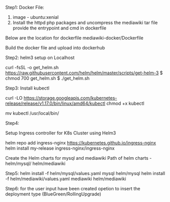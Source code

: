 Step1: Docker File: 
1.	image - ubuntu:xenial
2.	Install the httpd php packages and uncompress the mediawiki tar file provide the entrypoint and cmd in dockerfile

Below are the location for dockerfile 
mediawiki-docker/Dockerfile

Build the docker file and upload into dockerhub


Step2: helm3 setup on Localhost

curl -fsSL -o get_helm.sh https://raw.githubusercontent.com/helm/helm/master/scripts/get-helm-3 $ chmod 700 get_helm.sh $ ./get_helm.sh

Step3:  Install kubectl 

curl -LO https://storage.googleapis.com/kubernetes-release/release/v1.17.0/bin/linux/amd64/kubectl chmod +x kubectl

mv kubectl /usr/local/bin/

Step4: 

Setup Ingress controller for K8s Cluster using Helm3

helm repo add ingress-nginx https://kubernetes.github.io/ingress-nginx helm install my-release ingress-nginx/ingress-nginx

Create the Helm charts for mysql and mediawiki Path of helm charts - helm/mysql/ helm/mediawiki

Step5: 
helm install -f helm/mysql/values.yaml mysql helm/mysql 
helm install -f helm/mediawiki/values.yaml mediawiki helm/mediawiki


Step6: for the user input have been created opetion to insert the deployment type (BlueGreen/RollingUpgrade)

